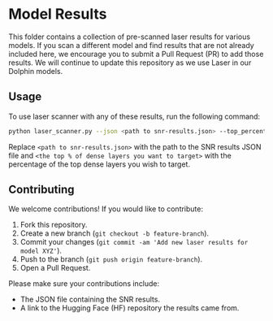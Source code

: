 # Model Results

This folder contains a collection of pre-scanned laser results for various models. If you scan a different model and find results that are not already included here, we encourage you to submit a Pull Request (PR) to add those results. We will continue to update this repository as we use Laser in our Dolphin models.

## Usage

To use laser scanner with any of these results, run the following command:

```bash
python laser_scanner.py --json <path to snr-results.json> --top_percent <the top % of dense layers you want to target>
```

Replace `<path to snr-results.json>` with the path to the SNR results JSON file and `<the top % of dense layers you want to target>` with the percentage of the top dense layers you wish to target.

## Contributing

We welcome contributions! If you would like to contribute:

1. Fork this repository.
2. Create a new branch (`git checkout -b feature-branch`).
3. Commit your changes (`git commit -am 'Add new laser results for model XYZ'`).
4. Push to the branch (`git push origin feature-branch`).
5. Open a Pull Request.

Please make sure your contributions include:
- The JSON file containing the SNR results.
- A link to the Hugging Face (HF) repository the results came from.
